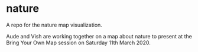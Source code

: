 # nature
A repo for the nature map visualization.

Aude and Vish are working together on a map about nature to present at the Bring Your Own Map session on Saturday 11th March 2020.
